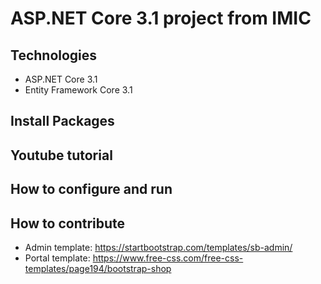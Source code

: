 # ASP.NET Core 3.1 project from IMIC
## Technologies
- ASP.NET Core 3.1
- Entity Framework Core 3.1
## Install Packages
## Youtube tutorial
## How to configure and run
## How to contribute

- Admin template: https://startbootstrap.com/templates/sb-admin/
- Portal template: https://www.free-css.com/free-css-templates/page194/bootstrap-shop